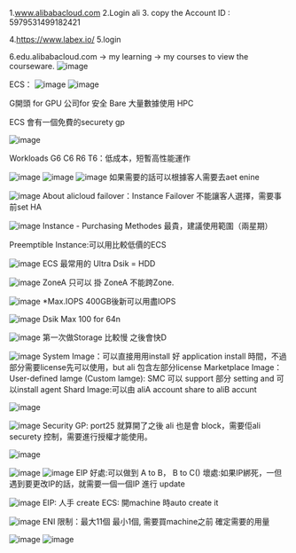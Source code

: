 1.www.alibabacloud.com
2.Login ali
3. copy the Account ID : 5979531499182421

4.https://www.labex.io/
5.login 

6.edu.alibabacloud.com -> my learning -> my courses to view the courseware.
![image](https://user-images.githubusercontent.com/44719723/133017057-7448a954-b8dd-43fc-bc1e-ae9b5e5dd558.png)


ECS：
![image](https://user-images.githubusercontent.com/44719723/133018520-a09129e2-b523-4f5d-bd66-cd4dfd269c7c.png)
![image](https://user-images.githubusercontent.com/44719723/133018564-924d5ef1-c4c8-4b5e-83c8-6262b009cb66.png)

G開頭 for GPU
公司for 安全 Bare
大量數據使用 HPC

ECS
會有一個免費的securety gp

![image](https://user-images.githubusercontent.com/44719723/133019784-cbda7077-0375-41b4-bf58-4d74deef2296.png)


Workloads
G6
C6
R6
T6：低成本，短暫高性能運作

![image](https://user-images.githubusercontent.com/44719723/133020000-3a3c88c7-4bc4-4d66-8474-99e8d10ef749.png)
![image](https://user-images.githubusercontent.com/44719723/133020019-7298192f-9c45-491f-9248-0a8a8895287c.png)
![image](https://user-images.githubusercontent.com/44719723/133020181-bcf0afdc-b984-4ee3-a4ec-421dacb0add1.png)
如果需要的話可以根據客人需要去aet enine

![image](https://user-images.githubusercontent.com/44719723/133020216-13d3a980-d877-455d-9686-a35ec1bd3603.png)
About alicloud failover：Instance Failover 不能讓客人選擇，需要事前set HA

![image](https://user-images.githubusercontent.com/44719723/133020370-2502808c-6620-43d0-88ee-d0441fddc67c.png)
Instance - Purchasing Methodes 最貴，建議使用範圍（兩星期）

Preemptible Instance:可以用比較低價的ECS

![image](https://user-images.githubusercontent.com/44719723/133020482-23ffec45-9dd6-4545-a510-eb54ca3f3641.png)
ECS 最常用的
Ultra Dsik = HDD

![image](https://user-images.githubusercontent.com/44719723/133020546-3be768ff-e778-4793-8df5-ce5e5e349553.png)
ZoneA 只可以 掛 ZoneA 不能跨Zone.

![image](https://user-images.githubusercontent.com/44719723/133020596-beceeed0-bae9-49c2-aef1-137564a191d4.png)
*Max.IOPS 400GB後新可以用盡IOPS

![image](https://user-images.githubusercontent.com/44719723/133020845-8e71630c-7c32-42b4-8fe9-546989247c0d.png)
Dsik Max 100 for 64n

![image](https://user-images.githubusercontent.com/44719723/133020876-255d3d92-bfb8-45ce-b7b5-9155db2b65c7.png)
第一次做Storage 比較慢 之後會快D

![image](https://user-images.githubusercontent.com/44719723/133020909-3790deac-e8bb-42f3-8495-4a22b9a8bc19.png)
System Image：可以直接用用install 好 application install 時間，不過部分需要license先可以使用，but ali 包含左部分license
Marketplace Image：
User-defined Iamge (Custom Iamge): SMC 可以 support 部分 setting and 可以install agent
Shard Image:可以由 aliA account share to aliB accunt

![image](https://user-images.githubusercontent.com/44719723/133021297-fb067f06-7676-4788-938b-0d0e89822925.png)

![image](https://user-images.githubusercontent.com/44719723/133021391-07f84670-66fe-4aa2-8bdf-86f1f046647f.png)
Security GP: port25 就算開了之後 ali 也是會 block，需要佢ali securety 控制，需要進行授權才能使用。

![image](https://user-images.githubusercontent.com/44719723/133021528-73c1efef-3a82-4630-9b6e-b6ac1a1a078a.png)

![image](https://user-images.githubusercontent.com/44719723/133021600-752f910a-c2d5-4933-927b-35d4ab372387.png)
![image](https://user-images.githubusercontent.com/44719723/133021606-67b42f26-2edb-4ebc-b7ea-736f3c57ff27.png)
EIP 
好處:可以做到 A to B， B to C()
壞處:如果IP綁死，一但遇到要更改IP的話，就需要一個一個IP 進行 update

![image](https://user-images.githubusercontent.com/44719723/133021822-294e57ee-5c1f-4d75-b2c5-715c9eb02c2d.png)
EIP: 人手 create
ECS: 開machine 時auto create it

![image](https://user-images.githubusercontent.com/44719723/133021894-2206dcf4-7bec-4146-82b2-57af6c4da080.png)
ENI 限制：最大11個 最小1個, 需要買machine之前 確定需要的用量

![image](https://user-images.githubusercontent.com/44719723/133022012-7d7b612f-5a60-40c8-a832-df54a6a1ebe5.png)
![image](https://user-images.githubusercontent.com/44719723/133022098-46615e1a-4e0f-4253-bb3e-104065c6d774.png)
